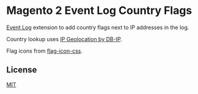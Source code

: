 # Magento 2 Event Log Country Flags

[Event Log](https://github.com/erik-perri/m2-event-log/) extension to add
country flags next to IP addresses in the log.

Country lookup uses [IP Geolocation by DB-IP](https://db-ip.com).

Flag icons from [flag-icon-css](https://github.com/lipis/flag-icon-css).

## License

[MIT](https://opensource.org/licenses/MIT)
